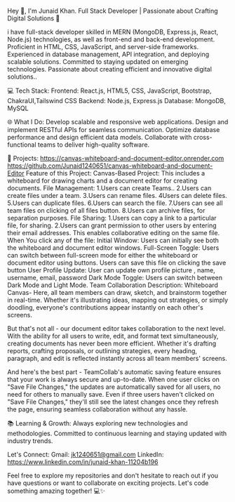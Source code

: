 Hey 👋, I'm Junaid Khan. Full Stack Developer | Passionate about Crafting Digital Solutions 🚀

i have full-stack developer skilled in MERN (MongoDB, Express.js, React, Node.js) technologies, as well as front-end and back-end development. Proficient in HTML, CSS, JavaScript, and server-side frameworks. Experienced in database management, API integration, and deploying scalable solutions. Committed to staying updated on emerging technologies. Passionate about creating efficient and innovative digital solutions..

💻 Tech Stack:
Frontend: React.js, HTML5, CSS, JavaScript, Bootstrap, ChakraUI,Tailswind CSS
Backend: Node.js, Express.js
Database: MongoDB, MySQL

🌐 What I Do:
Develop scalable and responsive web applications.
Design and implement RESTful APIs for seamless communication.
Optimize database performance and design efficient data models.
Collaborate with cross-functional teams to deliver high-quality software.

🚀 Projects:
https://canvas-whiteboard-and-document-editor.onrender.com
https://github.com/Junaid1240651/canvas-whiteboard-and-document-Editor
Feature of this Project:
Canvas-Based Project: This includes a whiteboard for drawing charts and a document editor for creating documents.
File Management:
1.Users can create Teams..
2.Users can create files under a team.
3.Users can rename files.
4Users can delete files.
5.Users can duplicate files.
6.Users can search the file.
7.Users can see all team files on clicking of all files button.
8.Users can archive files, for separation purposes.
File Sharing:
1.Users can copy a link to a particular file, for sharing.
2.Users can grant permission to other users by entering their email addresses. This enables collaborative editing on the same file.
When You click any of the file:
Initial Window: Users can initially see both the whiteboard and document editor windows.
Full-Screen Toggle:
Users can switch between full-screen mode for either the whiteboard or document editor using buttons.
Users can save this file on clicking the save button
User Profile Update:
User can update own profile picture , name, username, email, password 
Dark Mode Toggle:
Users can switch between Dark Mode and Light Mode.
Team Collaboration Description:
Whiteboard Canvas- Here, all team members can draw, sketch, and brainstorm together in real-time. Whether it's illustrating ideas, mapping out strategies, or simply doodling, everyone's contributions appear instantly on each other's screens.

But that's not all - our document editor takes collaboration to the next level. With the ability for all users to write, edit, and format text simultaneously, creating documents has never been more efficient. Whether it's drafting reports, crafting proposals, or outlining strategies, every heading, paragraph, and edit is reflected instantly across all team members' screens.

And here's the best part - TeamCollab's automatic saving feature ensures that your work is always secure and up-to-date. When one user clicks on "Save File Changes," the updates are automatically saved for all users, no need for others to manually save. Even if three users haven't clicked on "Save File Changes," they'll still see the latest changes once they refresh the page, ensuring seamless collaboration without any hassle.

📚 Learning & Growth:
Always exploring new technologies and methodologies.
Committed to continuous learning and staying updated with industry trends.

Let's Connect:
Gmail: jk1240651@gmail.com
LinkedIn: https://www.linkedin.com/in/junaid-khan-11204b196

Feel free to explore my repositories and don't hesitate to reach out if you have questions or want to collaborate on exciting projects. Let's code something amazing together! 💻✨
